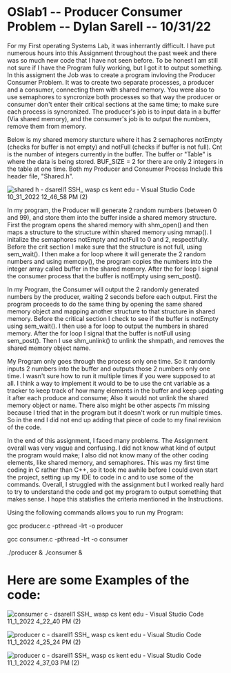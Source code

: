 # OSlab1 -- Producer Consumer Problem -- Dylan Sarell -- 10/31/22

  For my First operating Systems Lab, it was inherrantly difficult. I have put numerous hours into this Assignment throughout the past week and there was so much new code that I have not seen before. To be honest I am still not sure if I have the Program fully working, but I got it to output something. In this assigment the Job was to create a program invloving the Producer Consumer Problem. It was to create two separate processes, a producer and a consumer, connecting them with shared memory. You were also to use semaphores to syncronize both processes so that way the producer or consumer don't enter their critical sections at the same time; to make sure each process is syncronized. The producer's job is to input data in a buffer (Via shared memory), and the consumer's job is to output the numbers, remove them from memory.
  
  Below is my shared memory sturcture where it has 2 semaphores notEmpty (checks for buffer is not empty) and notFull (checks if buffer is not full). Cnt is the number of integers currently in the buffer. The buffer or "Table" is where the data is being stored. BUF_SIZE = 2 for there are only 2 integers in the table at one time. Both my Producer and Consumer Process Include this header file, "Shared.h".

![shared h - dsarell1  SSH_ wasp cs kent edu  - Visual Studio Code 10_31_2022 12_46_58 PM (2)](https://user-images.githubusercontent.com/116117025/199335099-6ff058be-cdec-413c-aaf2-f6c33af7834b.png)

  In my program, the Producer will generate 2 random numbers (between 0 and 99), and store them into the buffer inside a shared memory structure. First the program opens the shared memory with shm_open() and then maps a structure to the structure within shared memory using mmap(). I initalize the semaphores notEmpty and notFull to 0 and 2, respectifully. Before the crit section I make sure that the structure is not full, using sem_wait(). I then make a for loop where it will generate the 2 random numbers and using memcpy(), the program copies the numbers into the integer array called buffer in the shared memory. After the for loop I signal the consumer process that the buffer is notEmpty using sem_post().

  In my Program, the Consumer will output the 2 randomly generated numbers by the producer, waiting 2 seconds before each output. First the program proceeds to do the same thing by opening the same shared memory object and mapping another structure to that structure in shared memory. Before the critical section I check to see if the buffer is notEmpty using sem_wait(). I then use a for loop to output the numbers in shared memory. After the for loop I signal that the buffer is notFull using sem_post(). Then I use shm_unlink() to unlink the shmpath, and removes the shared memory object name. 
  
  My Program only goes through the process only one time. So it randomly inputs 2 numbers into the buffer and outputs those 2 numbers only one time. I wasn't sure how to run it multiple times if you were supposed to at all. I think a way to implement it would to be to use the cnt variable as a tracker to keep track of how many elements in the buffer and keep updating it after each produce and consume; Also it would not unlink the shared memory object or name. There also might be other aspects i'm missing because I tried that in the program but it doesn't work or run multiple times. So in the end I did not end up adding that piece of code to my final revision of the code. 
  
  In the end of this assignment, I faced many problems. The Assignment overall was very vague and confusing. I did not know what kind of output the program would make; I also did not know many of the other coding elements, like shared memory, and semaphores. This was my first time coding in C rather than C++, so it took me awhile before I could even start the project, setting up my IDE to code in c and to use some of the commands. Overall, I struggled with the assignment but I worked really hard to try to understand the code and got my program to output something that makes sense. I hope this statisfies the criteria mentioned in the Instructions.
  
  Using the following commands allows you to run my Program:
  
  gcc producer.c -pthread -lrt -o producer
  
  gcc consumer.c -pthread -lrt -o consumer
  
  ./producer & ./consumer &
  
  # Here are some Examples of the code:
  
![consumer c - dsarell1  SSH_ wasp cs kent edu  - Visual Studio Code 11_1_2022 4_22_40 PM (2)](https://user-images.githubusercontent.com/116117025/199334889-a66a05e6-75e4-49ee-8ced-1797882ce7f5.png)

![producer c - dsarell1  SSH_ wasp cs kent edu  - Visual Studio Code 11_1_2022 4_25_24 PM (2)](https://user-images.githubusercontent.com/116117025/199334935-70f80032-d36f-4a3b-8b15-d4425f1c91f9.png)

![producer c - dsarell1  SSH_ wasp cs kent edu  - Visual Studio Code 11_1_2022 4_37_03 PM (2)](https://user-images.githubusercontent.com/116117025/199336316-3ad19bc7-4823-440a-ac06-ddc7520ed902.png)

